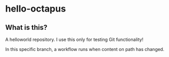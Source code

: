 # hello-octapus

## What is this?

A helloworld repository. I use this only for testing Git functionality!

In this specific branch, a workflow runs when content on path has changed.

